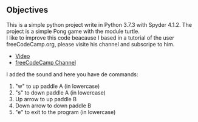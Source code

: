 ## Objectives
This is a simple python project write in Python 3.7.3 with Spyder 4.1.2. The project is a simple Pong game with the module turtle.  
I like to improve this code beacause I based in a tutorial of the user freeCodeCamp.org, please visite his channel and subscripe to him.  

* [Video](https://youtu.be/C6jJg9Zan7w?list=PLNDZ4_99QsnODbR4z2OjgRv81zbR4oDrq)  
* [freeCodeCamp Channel](https://www.youtube.com/channel/UC8butISFwT-Wl7EV0hUK0BQ)  

I added the sound and here you have de commands:  
1. "w" to up paddle A (in lowercase)
2. "s" to down paddle A (in lowercase)
3. Up arrow to up paddle B
4. Down arrow to down paddle B
5. "e" to exit to the program (in lowercase)


